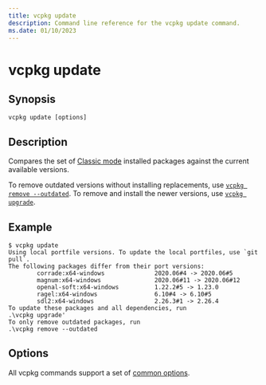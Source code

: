 ```yaml
---
title: vcpkg update
description: Command line reference for the vcpkg update command.
ms.date: 01/10/2023
---
```

# vcpkg update

## Synopsis

```console
vcpkg update [options]
```

## Description

Compares the set of [Classic mode] installed packages against the current available versions.

To remove outdated versions without installing replacements, use [`vcpkg remove --outdated`](remove.md). To remove and install the newer versions, use [`vcpkg upgrade`](upgrade.md).

## Example

```console
$ vcpkg update
Using local portfile versions. To update the local portfiles, use `git pull`.
The following packages differ from their port versions:
        corrade:x64-windows              2020.06#4 -> 2020.06#5
        magnum:x64-windows               2020.06#11 -> 2020.06#12
        openal-soft:x64-windows          1.22.2#5 -> 1.23.0
        ragel:x64-windows                6.10#4 -> 6.10#5
        sdl2:x64-windows                 2.26.3#1 -> 2.26.4
To update these packages and all dependencies, run
.\vcpkg upgrade'
To only remove outdated packages, run
.\vcpkg remove --outdated
```

## Options

All vcpkg commands support a set of [common options](common-options.md).

[Classic mode]: ../concepts/classic-mode.md
